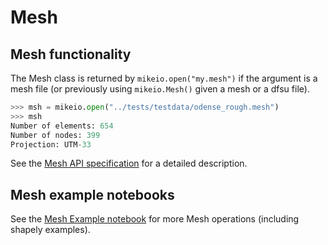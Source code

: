 # Mesh


## Mesh functionality

The Mesh class is returned by `mikeio.open("my.mesh")` if the argument is a mesh file (or previously using `mikeio.Mesh()` given a mesh or a dfsu file). 

```python
>>> msh = mikeio.open("../tests/testdata/odense_rough.mesh")
>>> msh
Number of elements: 654
Number of nodes: 399
Projection: UTM-33
```

See the [Mesh API specification](`mikeio.Mesh`) for a detailed description. 


## Mesh example notebooks

See the [Mesh Example notebook](examples/Mesh.qmd) for more Mesh operations (including shapely examples).


